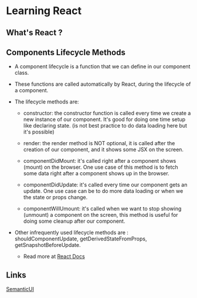 # Learning React

## What's React ?



## Components Lifecycle Methods

 - A component lifecycle is a function that we can define in our component class.

 - These functions are called automatically by React, during the lifecycle of a component.

 - The lifecycle methods are: 
    - constructor: the constructor function is called every time we create a new instance of our component.
    It's good for doing one time setup like declaring state. (is not best practice to do data loading here but it's possible)

    - render: the render method is NOT optional, it is called after the creation of our component, and it shows some JSX on the screen.

    - componentDidMount: it's called right after a component shows (mount) on the browser. 
    One use case of this method is to fetch some data right after a component shows up in the browser.

    - componentDidUpdate: it's called every time our component gets an update. 
    One use case can be to do more data loading or when we the state or props change.

    - componentWillUmount: it's called when we want to stop showing (unmount) a component on the screen, this method is useful for doing some cleanup after our component.

 - Other infrequently used lifecycle methods are : shouldComponentUpdate, getDerivedStateFromProps, getSnapshotBeforeUpdate.
    - Read more at [React Docs]('https://reactjs.org/docs/react-component.html')




## Links

[SemanticUI]('https://semantic-ui.com/')
